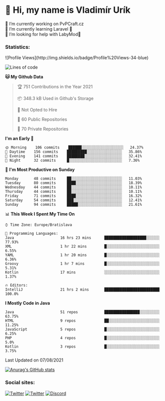 <h1> 👋 Hi, my name is Vladimír Urík</h1>
<p>
 🔭 I’m currently working on PvPCraft.cz<br>
 🌱 I’m currently learning Laravel 💙<br>
 🤔 I’m looking for help with LabyMod💝<br>
</p>
<h3>Statistics:</h3>
<!--START_SECTION:waka-->
![Profile Views](http://img.shields.io/badge/Profile%20Views-34-blue)

![Lines of code](https://img.shields.io/badge/From%20Hello%20World%20I%27ve%20Written-4.0%20million%20lines%20of%20code-blue)

**🐱 My Github Data** 

> 🏆 751 Contributions in the Year 2021
 > 
> 📦 348.3 kB Used in Github's Storage 
 > 
> 🚫 Not Opted to Hire
 > 
> 📜 60 Public Repositories 
 > 
> 🔑 70 Private Repositories  
 > 
**I'm an Early 🐤** 

```text
🌞 Morning    106 commits    ██████░░░░░░░░░░░░░░░░░░░   24.37% 
🌆 Daytime    156 commits    █████████░░░░░░░░░░░░░░░░   35.86% 
🌃 Evening    141 commits    ████████░░░░░░░░░░░░░░░░░   32.41% 
🌙 Night      32 commits     █░░░░░░░░░░░░░░░░░░░░░░░░   7.36%

```
📅 **I'm Most Productive on Sunday** 

```text
Monday       48 commits     ██░░░░░░░░░░░░░░░░░░░░░░░   11.03% 
Tuesday      80 commits     ████░░░░░░░░░░░░░░░░░░░░░   18.39% 
Wednesday    44 commits     ██░░░░░░░░░░░░░░░░░░░░░░░   10.11% 
Thursday     44 commits     ██░░░░░░░░░░░░░░░░░░░░░░░   10.11% 
Friday       71 commits     ████░░░░░░░░░░░░░░░░░░░░░   16.32% 
Saturday     54 commits     ███░░░░░░░░░░░░░░░░░░░░░░   12.41% 
Sunday       94 commits     █████░░░░░░░░░░░░░░░░░░░░   21.61%

```


📊 **This Week I Spent My Time On** 

```text
⌚︎ Time Zone: Europe/Bratislava

💬 Programming Languages: 
Java                     16 hrs 23 mins      ███████████████████░░░░░░   77.93% 
XML                      1 hr 22 mins        █░░░░░░░░░░░░░░░░░░░░░░░░   6.55% 
YAML                     1 hr 20 mins        █░░░░░░░░░░░░░░░░░░░░░░░░   6.36% 
Groovy                   1 hr 7 mins         █░░░░░░░░░░░░░░░░░░░░░░░░   5.31% 
Kotlin                   17 mins             ░░░░░░░░░░░░░░░░░░░░░░░░░   1.37%

🔥 Editors: 
IntelliJ                 21 hrs 2 mins       █████████████████████████   100.0%

```

**I Mostly Code in Java** 

```text
Java                     51 repos            ████████████████░░░░░░░░░   63.75% 
HTML                     9 repos             ██░░░░░░░░░░░░░░░░░░░░░░░   11.25% 
JavaScript               5 repos             █░░░░░░░░░░░░░░░░░░░░░░░░   6.25% 
PHP                      4 repos             █░░░░░░░░░░░░░░░░░░░░░░░░   5.0% 
Kotlin                   3 repos             █░░░░░░░░░░░░░░░░░░░░░░░░   3.75%

```



 Last Updated on 07/08/2021
<!--END_SECTION:waka-->

[![Anurag's GitHub stats](https://github-readme-stats.vercel.app/api?username=vladimir-urik)](https://github.com/anuraghazra/github-readme-stats)

<h3>Social sites:</h3>
<p><a href="https://twitter.com/GGGEDR" target="_blank"><img alt="Twitter" src="https://img.shields.io/badge/twitter-%231DA1F2.svg?&style=for-the-badge&logo=twitter&logoColor=white" /></a> <a href="https://www.reddit.com/user/GGGEDR" target="_blank"><img alt="Twitter" src="https://img.shields.io/badge/reddit-%23FE6262.svg?&style=for-the-badge&logo=reddit&logoColor=white" /></a> <a href="https://discord.com/users/535708984959827978" target="_blank"><img alt="Discord" src="https://img.shields.io/badge/discord-%235865f2.svg?&style=for-the-badge&logo=discord&logoColor=white" />
</p>
